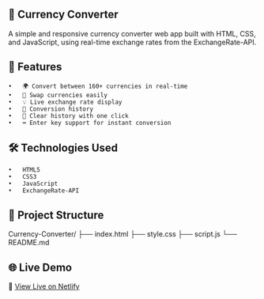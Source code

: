 ## 💱 Currency Converter

A simple and responsive currency converter web app built with HTML, CSS, and JavaScript, using real-time exchange rates from the ExchangeRate-API.

## 🚀 Features
	•	🌍 Convert between 160+ currencies in real-time
	•	🔁 Swap currencies easily
	•	💡 Live exchange rate display 
	•	🧠 Conversion history 
	•	🧹 Clear history with one click
	•	⌨️ Enter key support for instant conversion
 
 ## 🛠️ Technologies Used
	•	HTML5
	•	CSS3 
	•	JavaScript
	•	ExchangeRate-API

 ## 📂 Project Structure
 Currency-Converter/
├── index.html
├── style.css
├── script.js
└── README.md

 ## 🌐 Live Demo

🔗 [View Live on Netlify](https://currency-converter-by-jai.netlify.app/)
